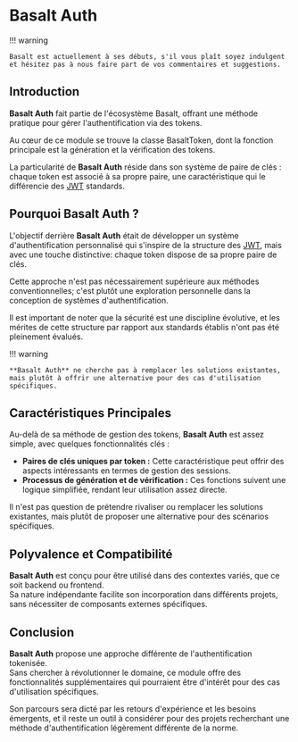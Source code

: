 # **Basalt Auth**

!!! warning

    Basalt est actuellement à ses débuts, s'il vous plaît soyez indulgent et hésitez pas à nous faire part de vos commentaires et suggestions.

## **Introduction**

**Basalt Auth** fait partie de l'écosystème Basalt, offrant une méthode pratique pour gérer l'authentification via des tokens.

Au cœur de ce module se trouve la classe BasaltToken, dont la fonction principale est la génération et la vérification des tokens.

La particularité de **Basalt Auth** réside dans son système de paire de clés : chaque token est associé à sa propre paire, une caractéristique qui le différencie des [JWT](https://jwt.io/) standards.

## **Pourquoi Basalt Auth ?**

L'objectif derrière **Basalt Auth** était de développer un système d'authentification personnalisé qui s'inspire de la structure des [JWT](https://jwt.io/), mais avec une touche distinctive: chaque token dispose de sa propre paire de clés.

Cette approche n'est pas nécessairement supérieure aux méthodes conventionnelles; c'est plutôt une exploration personnelle dans la conception de systèmes d'authentification.

Il est important de noter que la sécurité est une discipline évolutive, et les mérites de cette structure par rapport aux standards établis n'ont pas été pleinement évalués.

!!! warning

    **Basalt Auth** ne cherche pas à remplacer les solutions existantes, mais plutôt à offrir une alternative pour des cas d'utilisation spécifiques.

## **Caractéristiques Principales**

Au-delà de sa méthode de gestion des tokens, **Basalt Auth** est assez simple, avec quelques fonctionnalités clés :

  - **Paires de clés uniques par token :** Cette caractéristique peut offrir des aspects intéressants en termes de gestion des sessions.
  - **Processus de génération et de vérification :** Ces fonctions suivent une logique simplifiée, rendant leur utilisation assez directe.

Il n'est pas question de prétendre rivaliser ou remplacer les solutions existantes, mais plutôt de proposer une alternative pour des scénarios spécifiques.


## **Polyvalence et Compatibilité**

**Basalt Auth** est conçu pour être utilisé dans des contextes variés, que ce soit backend ou frontend.  
Sa nature indépendante facilite son incorporation dans différents projets, sans nécessiter de composants externes spécifiques.

## **Conclusion**

**Basalt Auth** propose une approche différente de l'authentification tokenisée.  
Sans chercher à révolutionner le domaine, ce module offre des fonctionnalités supplémentaires qui pourraient être d'intérêt pour des cas d'utilisation spécifiques.

Son parcours sera dicté par les retours d'expérience et les besoins émergents, et il reste un outil à considérer pour des projets recherchant une méthode d'authentification légèrement différente de la norme.
